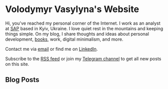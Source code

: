 # Volodymyr Vasylyna's Website

Hi, you've reached my personal corner of the Internet.
I work as an analyst at <a href="https://sap.com">SAP</a> based in Kyiv, Ukraine. I love quiet rest in the mountains and keeping things simple. On my blog, I share thoughts and ideas about personal development, [books](books.html), work, digital minimalism, and more.
<p>Contact me via <a href="mailto:vasilinavova@gmail.com" rel="me">email</a> or find me on <a href="https://www.linkedin.com/in/volodymyrvasylyna/" rel="me">LinkedIn</a>. </p>
<p>Subscribe to the <a href="rss.html">RSS feed</a> or join my <a href="https://t.me/vovavasylynablog">Telegram channel</a> to get all new posts on this site.</p>

## Blog Posts
